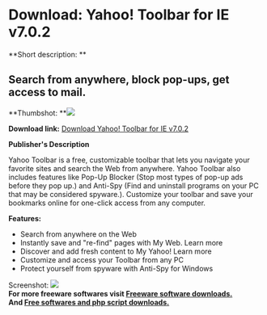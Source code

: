 # Download: Yahoo! Toolbar for IE v7.0.2

**Short description: **

## Search from anywhere, block pop-ups, get access to mail.

  
**Thumbshot: **![](http://www.freewarefiles.com/screenshot/yahoo_bar_md.gif)   
  
**Download link:** [Download Yahoo! Toolbar for IE v7.0.2](http://freesoftwares.boysofts.com/Yahoo-Toolbar-For-IE-V_program_8755.html)  
  

**Publisher's Description**  
  

Yahoo Toolbar is a free, customizable toolbar that lets you navigate your
favorite sites and search the Web from anywhere. Yahoo Toolbar also includes
features like Pop-Up Blocker (Stop most types of pop-up ads before they pop
up.) and Anti-Spy (Find and uninstall programs on your PC that may be
considered spyware.). Customize your toolbar and save your bookmarks online
for one-click access from any computer.

**Features:**

  * Search from anywhere on the Web 
  * Instantly save and "re-find" pages with My Web. Learn more 
  * Discover and add fresh content to My Yahoo! Learn more 
  * Customize and access your Toolbar from any PC 
  * Protect yourself from spyware with Anti-Spy for Windows 

  
  
Screenshot: ![](http://www.freewarefiles.com/screenshot/yahoo_bar.gif)  
**For more freeware softwares visit [Freeware software downloads.](http://freesoftwares.boysofts.com/)**   
**And [Free softwares and php script downloads.](http://www.boysofts.com/)**

